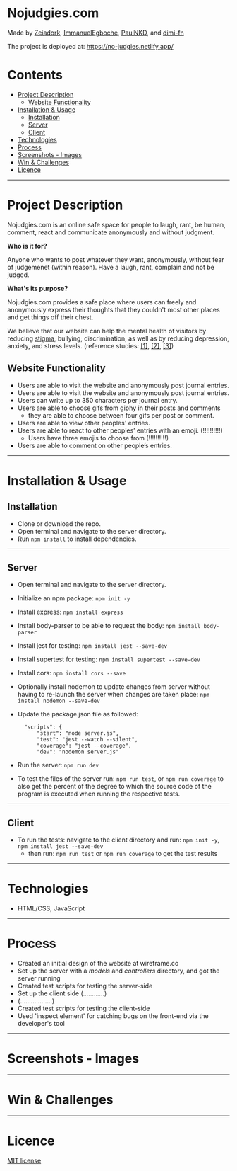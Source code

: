 # Nojudgies.com

Made by [Zeiadork](https://github.com/Zeiadork), [ImmanuelEgboche](https://github.com/ImmanuelEgboche), [PaulNKD](https://github.com/PaulNKD), and [dimi-fn](https://github.com/dimi-fn)

The project is deployed at: https://no-judgies.netlify.app/


Contents
=======================
* [Project Description](#project-description)
    * [Website Functionality](#website-functionality)
* [Installation & Usage](#installation--usage)
    * [Installation](#installation)
    * [Server](#server)
    * [Client](#client)
* [Technologies](#technologies)
* [Process](#process)
* [Screenshots - Images](#screenshots---images)
* [Win & Challenges](#win--challenges)
* [Licence](#licence)


--------

# Project Description

Nojudgies.com is an online safe space for people to laugh, rant, be human, comment, react and communicate anonymously and without judgment.

**Who is it for?**

Anyone who wants to post whatever they want, anonymously, without fear of judgemenet (within reason). Have a laugh, rant, complain and not be judged.

**What's its purpose?**

Nojudgies.com provides a safe place where users can freely and anonymously express their thoughts that they couldn't most other places and get things off their chest.

We believe that our website can help the mental health of visitors by reducing [stigma](https://www.ccmhrsb.org/stop-the-judgement), bullying, discrimination, as well as by reducing depression, anxiety, and stress levels. (reference studies: [[1]](https://www.ccmhrsb.org/stop-the-judgement), [[2]](https://www.mentalhelp.net/depression/judgmental-thinking-and-anxiety/), [[3]](https://www.ncbi.nlm.nih.gov/pmc/articles/PMC3532328/))

## Website Functionality

* Users are able to visit the website and anonymously post journal entries.
* Users are able to visit the website and anonymously post journal entries.
* Users can write up to 350 characters per journal entry.
* Users are able to choose gifs from [giphy](https://developers.giphy.com/branch/master/docs/api/#quick-start-guide) in their posts and comments
    * they are able to choose between four gifs per post or comment.
* Users are able to view other peoples' entries.
* Users are able to react to other peoples’ entries with an emoji. (!!!!!!!!!!)
    * Users have three emojis to choose from (!!!!!!!!!!)
* Users are able to comment on other people’s entries.


-----

# Installation & Usage

## Installation

* Clone or download the repo.
* Open terminal and navigate to the server directory.
* Run `npm install` to install dependencies.

--------

## Server

* Open terminal and navigate to the server directory.
* Initialize an npm package: `npm init -y`
* Install express: `npm install express`
* Install body-parser to be able to request the body: `npm install body-parser`
* Install jest for testing: `npm install jest --save-dev`
* Install supertest for testing: `npm install supertest --save-dev`
* Install cors: `npm install cors --save`
* Optionally install nodemon to update changes from server without having to re-launch the server when changes are taken place: `npm install nodemon --save-dev`
* Update the package.json file as followed: 

        "scripts": {
            "start": "node server.js",
            "test": "jest --watch --silent",
            "coverage": "jest --coverage",
            "dev": "nodemon server.js"

* Run the server: `npm run dev`            
* To test the files of the server run: `npm run test`, or `npm run coverage` to also get the percent of the degree to which the source code of the program is executed when running the respective tests.

--------

## Client

* To run the tests: navigate to the client directory and run: `npm init -y`, `npm install jest --save-dev`
    * then run: `npm run test` or `npm run coverage` to get the test results

--------

# Technologies

* HTML/CSS, JavaScript

--------

# Process

* Created an initial design of the website at wireframe.cc
* Set up the server with a *models* and *controllers* directory, and got the server running
* Created test scripts for testing the server-side
* Set up the client side (............)
* (..................)
* Created test scripts for testing the client-side
* Used 'inspect element' for catching bugs on the front-end via the developer's tool

--------

# Screenshots - Images

--------

# Win & Challenges

--------

# Licence

[MIT license](https://opensource.org/licenses/mit-license.php)
